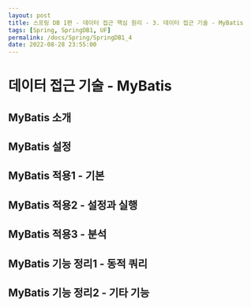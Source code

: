 ```yaml
---
layout: post
title: 스프링 DB 1편 - 데이터 접근 핵심 원리 - 3. 데이터 접근 기술 - MyBatis
tags: [Spring, SpringDB1, UF]
permalink: /docs/Spring/SpringDB1_4
date: 2022-08-28 23:55:00
---
```

# 데이터 접근 기술 - MyBatis

## MyBatis 소개
## MyBatis 설정
## MyBatis 적용1 - 기본
## MyBatis 적용2 - 설정과 실행
## MyBatis 적용3 - 분석
## MyBatis 기능 정리1 - 동적 쿼리
## MyBatis 기능 정리2 - 기타 기능